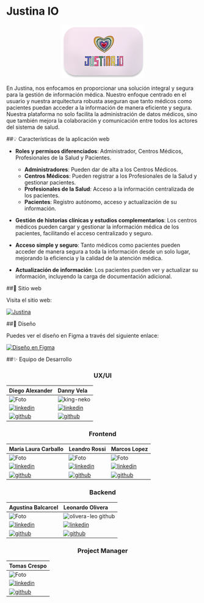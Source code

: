 # Justina IO
<div align="center">
  
[![Justina](https://raw.githubusercontent.com/No-Country-simulation/h1-02-csharp-react/main/Frontend/justina.io/public/logo.png)](https://justinaio-app.netlify.app/)
</div>

En Justina, nos enfocamos en proporcionar una solución integral y segura para la gestión de información médica. Nuestro enfoque centrado en el usuario y nuestra arquitectura robusta aseguran que tanto médicos como pacientes puedan acceder a la información de manera eficiente y segura. Nuestra plataforma no solo facilita la administración de datos médicos, sino que también mejora la colaboración y comunicación entre todos los actores del sistema de salud.

##💡 Características de la aplicación web

- **Roles y permisos diferenciados**: Administrador, Centros Médicos, Profesionales de la Salud y Pacientes.
  - **Administradores**: Pueden dar de alta a los Centros Médicos.
  - **Centros Médicos**: Pueden registrar a los Profesionales de la Salud y gestionar pacientes.
  - **Profesionales de la Salud**: Acceso a la información centralizada de los pacientes.
  - **Pacientes**: Registro autónomo, acceso y actualización de su información.

- **Gestión de historias clínicas y estudios complementarios**: Los centros médicos pueden cargar y gestionar la información médica de los pacientes, facilitando el acceso centralizado y seguro.

- **Acceso simple y seguro**: Tanto médicos como pacientes pueden acceder de manera segura a toda la información desde un solo lugar, mejorando la eficiencia y la calidad de la atención médica.

- **Actualización de información**: Los pacientes pueden ver y actualizar su información, incluyendo la carga de documentación adicional.

##🚀 Sitio web

Visita el sitio web:

[![Justina](https://img.shields.io/badge/JUSTINA-5A4FCF?style=for-the-badge&logo=netlify&logoColor=white)](https://justinaio-app.netlify.app/)

##🎨 Diseño

Puedes ver el diseño en Figma a través del siguiente enlace:

[![Diseño en Figma](https://img.shields.io/badge/DISE%C3%91O-5A4FCF?style=for-the-badge&logo=figma&logoColor=white)](https://www.figma.com/design/SwshZNP8buopIg0jQzUXWe/No-Country-H1-02-Justina.IO?node-id=6-12&t=uI2kGoMOtgDJAVb9-0)

##✨ Equipo de Desarrollo

<div align="center">
  
### UX/UI

| **Diego Alexander** | **Danny Vela** |
| :-------- |  :-------- |
| ![Foto](https://avatars.githubusercontent.com/u/112505047?s=100) | ![king-neko](https://github.com/user-attachments/assets/a364d782-6993-40fe-bf4c-170533af759a) |
| [![linkedin](https://img.shields.io/badge/linkedin-0A66C2?style=for-the-badge&logo=linkedin&logoColor=white)](https://www.linkedin.com/in/diego-alexander-918a62210/)| [![linkedin](https://img.shields.io/badge/linkedin-0A66C2?style=for-the-badge&logo=linkedin&logoColor=white)](https://www.linkedin.com/in/danny-vela/)|
| [![github](https://img.shields.io/badge/GitHub-100000?style=for-the-badge&logo=github&logoColor=white)](https://github.com/DiegoAlexander7)| [![github](https://img.shields.io/badge/Behance-100000?style=for-the-badge&logo=behance&logoColor=white)](https://www.behance.net/dannyvela) |

</div>
  
<div align="center">
  
### Frontend

| **María Laura Carballo** | **Leandro Rossi** | **Marcos Lopez** |
| :-------- |  :-------- | :-------- |
| ![Foto](https://avatars.githubusercontent.com/u/93162728?s=100) | ![Foto](https://avatars.githubusercontent.com/u/108770954?s=100) | ![Foto](https://avatars.githubusercontent.com/u/112729111?s=100) |
| [![linkedin](https://img.shields.io/badge/linkedin-0A66C2?style=for-the-badge&logo=linkedin&logoColor=white)](https://www.linkedin.com/in/maria-laura-carballo/)| [![linkedin](https://img.shields.io/badge/linkedin-0A66C2?style=for-the-badge&logo=linkedin&logoColor=white)](https://www.linkedin.com/in/rossileandro/)| [![linkedin](https://img.shields.io/badge/linkedin-0A66C2?style=for-the-badge&logo=linkedin&logoColor=white)](https://www.linkedin.com/in/marcos-lopez-dev/)|
| [![github](https://img.shields.io/badge/GitHub-100000?style=for-the-badge&logo=github&logoColor=white)](https://github.com/LauryCGit)| [![github](https://img.shields.io/badge/GitHub-100000?style=for-the-badge&logo=github&logoColor=white)](https://github.com/leandrofrossi)| [![github](https://img.shields.io/badge/GitHub-100000?style=for-the-badge&logo=github&logoColor=white)](https://github.com/MarcossIC)| 

</div>

<div align="center">
  
### Backend

| **Agustina Balcarcel** | **Leonardo Olivera** |
| :-------- |  :-------- |
| ![Foto](https://avatars.githubusercontent.com/u/116984139?s=100) | ![olivera-leo github](https://github.com/user-attachments/assets/c5801c51-76f8-45a2-8468-d5a6e8e3a869) |
| [![linkedin](https://img.shields.io/badge/linkedin-0A66C2?style=for-the-badge&logo=linkedin&logoColor=white)](https://www.linkedin.com/in/agustina-balcarcel/)| [![linkedin](https://img.shields.io/badge/linkedin-0A66C2?style=for-the-badge&logo=linkedin&logoColor=white)](https://www.linkedin.com/in/leoliveradev/)|
| [![github](https://img.shields.io/badge/GitHub-100000?style=for-the-badge&logo=github&logoColor=white)](https://github.com/agusbcl)| [![github](https://img.shields.io/badge/GitHub-100000?style=for-the-badge&logo=github&logoColor=white)](https://github.com/olezdev)|

</div>

<div align="center">
  
### Project Manager

| **Tomas Crespo** |
| :-------- |
| ![Foto](https://avatars.githubusercontent.com/u/165391312?s=100) |
| [![linkedin](https://img.shields.io/badge/linkedin-0A66C2?style=for-the-badge&logo=linkedin&logoColor=white)](https://www.linkedin.com/in/tomascresporico/)|
| [![github](https://img.shields.io/badge/GitHub-100000?style=for-the-badge&logo=github&logoColor=white)](https://github.com/tomascresporico)| 

</div>
